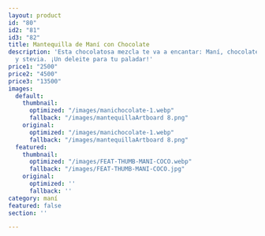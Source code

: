 ```yaml
---
layout: product
id: "80"
id2: "81"
id3: "82"
title: Mantequilla de Maní con Chocolate
description: 'Esta chocolatosa mezcla te va a encantar: Maní, chocolate 100% puro
  y stevia. ¡Un deleite para tu paladar!'
price1: "2500"
price2: "4500"
price3: "13500"
images:
  default:
    thumbnail:
      optimized: "/images/manichocolate-1.webp"
      fallback: "/images/mantequillaArtboard 8.png"
    original:
      optimized: "/images/manichocolate-1.webp"
      fallback: "/images/mantequillaArtboard 8.png"
  featured:
    thumbnail:
      optimized: "/images/FEAT-THUMB-MANI-COCO.webp"
      fallback: "/images/FEAT-THUMB-MANI-COCO.jpg"
    original:
      optimized: ''
      fallback: ''
category: maní
featured: false
section: ''

---
```

